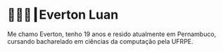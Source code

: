 # 👩🏻‍💻┃Everton Luan

Me chamo Everton, tenho 19 anos e resido atualmente em Pernambuco, cursando bacharelado em ciências da computação pela UFRPE.
